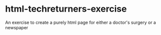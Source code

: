 # html-techreturners-exercise
An exercise to create a purely html page for either a doctor's surgery or a newspaper
